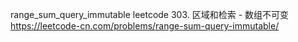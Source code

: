 range_sum_query_immutable
leetcode 303. 区域和检索 - 数组不可变
https://leetcode-cn.com/problems/range-sum-query-immutable/


